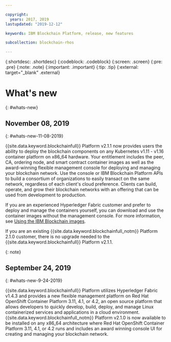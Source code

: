 ```yaml
---

copyright:
  years: 2017, 2019
lastupdated: "2019-12-12"

keywords: IBM Blockchain Platform, release, new features

subcollection: blockchain-rhos

---
```


{:shortdesc: .shortdesc}
{:codeblock: .codeblock}
{:screen: .screen}
{:pre: .pre}
{:note: .note}
{:important: .important}
{:tip: .tip}
{:external: target="_blank" .external}

# What's new
{: #whats-new}

## November 08, 2019
{: #whats-new-11-08-2019}


{{site.data.keyword.blockchainfull}} Platform v2.1.1 now provides users the ability to deploy the blockchain components on any Kubernetes v1.11 - v1.16 container platform on x86_64 hardware. Your entitlement includes the peer, CA, ordering node, and smart contract container images as well as the award-winning flexible management console for deploying and managing your blockchain network. Use the console or IBM Blockchain Platform APIs to build a consortium of organizations to easily transact on the same network, regardless of each client's cloud preference. Clients can build, operate, and grow their blockchain networks with an offering that can be used from development to production.

If you are an experienced Hyperledger Fabric customer and prefer to deploy and manage the containers yourself, you can download and use the container images without the management console. For more information, see [Using the IBM Blockchain images](/docs/services/blockchain-rhos?topic=blockchain-rhos-blockchain-images).

If you are an existing {{site.data.keyword.blockchainfull_notm}} Platform 2.1.0 customer, there is no upgrade needed to the  {{site.data.keyword.blockchainfull}} Platform v2.1.1.

{: note}


## September 24, 2019
{: #whats-new-9-24-2019}

{{site.data.keyword.blockchainfull}} Platform utilizes Hyperledger Fabric v1.4.3 and provides a new flexible management platform on Red Hat OpenShift Container Platform 3.11, 4.1, or 4.2, an open source platform that allows developers to quickly develop, build, deploy, and manage Linux containerized services and applications in a cloud environment. {{site.data.keyword.blockchainfull_notm}} Platform v2.1.0 is now available to be installed on any x86_64 architecture where Red Hat OpenShift Container Platform 3.11, 4.1, or 4.2 runs and includes an award winning console UI for creating and managing your blockchain network.
